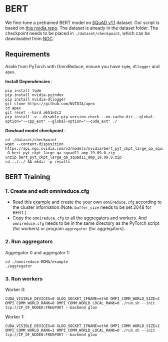 # BERT
We fine-tune a pretrained BERT model on [SQuAD v1.1](https://rajpurkar.github.io/SQuAD-explorer/) dataset. Our script is based on [this nvidia repo](https://github.com/NVIDIA/DeepLearningExamples/tree/master/PyTorch/LanguageModeling/BERT). The dataset is already in the dataset folder. The checkpoint needs to be placed in `./dataset/checkpoint`, which can be downloaded from [NGC](https://ngc.nvidia.com/catalog/models/nvidia:bert_pyt_ckpt_large_qa_squad11_amp/files).

## Requirements
Aside from PyTorch with OmniReduce, ensure you have `tqdm`, `dllogger` and `apex`.

**Install Dependencies** :

    pip install tqdm
    pip install nvidia-pyindex
    pip install nvidia-dllogger
    git clone https://github.com/NVIDIA/apex
    cd apex
    git reset --hard a651e2c2
    pip install -v --disable-pip-version-check --no-cache-dir --global-option="--cpp_ext" --global-option="--cuda_ext" ./

**Dowload model checkpoint** :

    cd ./dataset/checkpoint
    wget --content-disposition https://api.ngc.nvidia.com/v2/models/nvidia/bert_pyt_ckpt_large_qa_squad11_amp/versions/19.09.0/zip -O bert_pyt_ckpt_large_qa_squad11_amp_19.09.0.zip
    unzip bert_pyt_ckpt_large_qa_squad11_amp_19.09.0.zip
    cd ../../ && mkdir -p results

## BERT Training
### 1. Create and edit omnireduce.cfg
- Read this [example](https://github.com/sands-lab/omnireduce/tree/master/omnireduce-RDMA/example) and create the your own `omnireduce.cfg` according to the cluster information.(Note: `buffer_size` needs to be set 2048 for BERT.)
- Copy the `omnireduce.cfg` to all the aggregators and workers. And `omnireduce.cfg` needs to be in the same directory as the PyTorch script (for workers) or program `aggregator` (for aggregators).
### 2. Run aggregators
Aggregator 0 and aggregator 1:

    cd ./omnireduce-RDMA/example
    ./aggregator

### 3. Run workers
Worker 0:

    CUDA_VISIBLE_DEVICES=0 GLOO_SOCKET_IFNAME=eth0 OMPI_COMM_WORLD_SIZE=2 OMPI_COMM_WORLD_RANK=0 OMPI_COMM_WORLD_LOCAL_RANK=0 ./run.sh --init tcp://IP_OF_NODE0:FREEPORT --backend gloo

Worker 1:

    CUDA_VISIBLE_DEVICES=0 GLOO_SOCKET_IFNAME=eth0 OMPI_COMM_WORLD_SIZE=2 OMPI_COMM_WORLD_RANK=1 OMPI_COMM_WORLD_LOCAL_RANK=0 ./run.sh --init tcp://IP_OF_NODE0:FREEPORT --backend gloo

